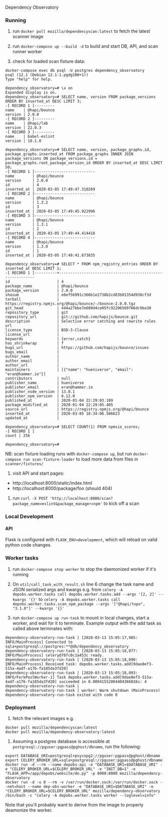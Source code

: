 Dependency Observatory


### Running

1. run `docker pull mozilla/dependencyscan:latest` to fetch the latest scanner image

1. run `docker-compose up --build -d` to build and start DB, API, and scan runner worker

1. check for loaded scan fixture data:

```console
docker-compose exec db psql -U postgres dependency_observatory
psql (12.1 (Debian 12.1-1.pgdg100+1))
Type "help" for help.

dependency_observatory=# \x on
Expanded display is on.
dependency_observatory=# SELECT name, version FROM package_versions ORDER BY inserted_at DESC LIMIT 3;
-[ RECORD 1 ]---------
name    | @hapi/bounce
version | 2.0.0
-[ RECORD 2 ]---------
name    | @hapi/lab
version | 22.0.3
-[ RECORD 3 ]---------
name    | babel-eslint
version | 10.1.0

dependency_observatory=# SELECT name, version, package_graphs.id, package_graphs.inserted_at FROM package_graphs INNER JOIN package_versions ON package_versions.id = package_graphs.root_package_version_id ORDER BY inserted_at DESC LIMIT 50;
-[ RECORD 1 ]---------------------------
name        | @hapi/bounce
version     | 2.0.0
id          | 4
inserted_at | 2020-03-05 17:49:47.310269
-[ RECORD 2 ]---------------------------
name        | @hapi/bounce
version     | 1.3.2
id          | 3
inserted_at | 2020-03-05 17:49:45.922996
-[ RECORD 3 ]---------------------------
name        | @hapi/bounce
version     | 1.3.1
id          | 2
inserted_at | 2020-03-05 17:49:44.414418
-[ RECORD 4 ]---------------------------
name        | @hapi/bounce
version     | 1.3.0
id          | 1
inserted_at | 2020-03-05 17:49:41.673835

dependency_observatory=# SELECT * FROM npm_registry_entries ORDER BY inserted_at DESC LIMIT 1;
-[ RECORD 1 ]----------+-----------------------------------------------------------
id                     | 4
package_name           | @hapi/bounce
package_version        | 2.0.0
shasum                 | e6ef56991c366b1e2738b2cd83b01354d938cf3d
tarball                | https://registry.npmjs.org/@hapi/bounce/-/bounce-2.0.0.tgz
git_head               | 444a27bbe7e609d4ce05fc92206569766dc9ba38
repository_type        | git
repository_url         | git://github.com/hapijs/bounce.git
description            | Selective error catching and rewrite rules
url                    |
license_type           | BSD-3-Clause
license_url            |
keywords               | {error,catch}
has_shrinkwrap         | f
bugs_url               | https://github.com/hapijs/bounce/issues
bugs_email             |
author_name            |
author_email           |
author_url             |
maintainers            | [{"name": "hueniverse", "email": "eran@hammer.io"}]
contributors           | null
publisher_name         | hueniverse
publisher_email        | eran@hammer.io
publisher_node_version | 13.0.1
publisher_npm_version  | 6.12.0
published_at           | 2020-01-04 22:29:03.109
package_modified_at    | 2020-01-04 22:29:05.405
source_url             | https://registry.npmjs.org/@hapi/bounce
inserted_at            | 2020-03-05 18:34:06.506623
updated_at             |

dependency_observatory=# SELECT COUNT(1) FROM npmsio_scores;
-[ RECORD 1 ]
count | 256

dependency_observatory=#
```

NB: scan fixture loading runs with `docker-compose up`, but run `docker-compose run scan-fixture-loader` to load more data from files in `scanner/fixtures/`

1. visit API and start pages:

  * http://localhost:8000/static/index.html
  * http://localhost:8000/package/foo (should 404)

1. run `curl -X POST 'http://localhost:8000/scan?package_name=eslint&package_manager=npm'` to kick off a scan

### Local Development

#### API

Flask is configured with `FLASK_ENV=development`, which will reload on
valid python code changes.

### Worker tasks

1. run `docker-compose stop worker` to stop the daemonized worker if it's running

2. On `util/call_task_with_result.sh` line 6 change the task name and
   JSON serialized args and kwargs e.g. from
   `celery -A depobs.worker.tasks call depobs.worker.tasks.add --args '[2, 2]' --kwargs '{}'`
   to
   `celery -A depobs.worker.tasks call depobs.worker.tasks.scan_npm_package --args '["@hapi/topo", "3.1.0"]' --kwargs '{}'`

3. run `docker-compose up run-task` to mount in local changes, start a
   worker, and wait for it to terminate. Example output with the add task as called above terminates with:

```console
dependency-observatory-run-task | [2020-03-13 15:05:17,985: INFO/MainProcess] Connected to sqla+postgresql://postgres:**@db/dependency_observatory
dependency-observatory-run-task | [2020-03-13 15:05:18,077: INFO/MainProcess] celery@78fc0c1a453c ready.
dependency-observatory-run-task | [2020-03-13 15:05:18,090: INFO/MainProcess] Received task: depobs.worker.tasks.add[9dae8ef3-515a-4adf-a176-fa185da3fd20]
dependency-observatory-run-task | [2020-03-13 15:05:18,093: INFO/ForkPoolWorker-1] Task depobs.worker.tasks.add[9dae8ef3-515a-4adf-a176-fa185da3fd20] succeeded in 0.00041552004404366016s: 4
dependency-observatory-run-task |
dependency-observatory-run-task | worker: Warm shutdown (MainProcess)
dependency-observatory-run-task exited with code 0
```

### Deployment

1. fetch the relevant images e.g.

```console
docker pull mozilla/dependencyscan:latest
docker pull mozilla/dependency-observatory:latest
```

1. Assuming a postgres database is accessible at
   `postgresql://pguser:pgpass@pghost/dbname`, run the following:

```console
export DATABASE_URI=postgresql+psycopg2://pguser:pgpass@pghost/dbname
export CELERY_BROKER_URL=sqla+postgresql://pguser:pgpass@pghost/dbname
docker run -d --rm --name depobs-api -e "DATABASE_URI=$DATABASE_URI" -e "CELERY_BROKER_URL=$CELERY_BROKER_URL" -e "INIT_DB=1" -e "FLASK_APP=/app/depobs/website/do.py" -p 8000:8000 mozilla/dependency-observatory
docker run -d -u 0 --rm -v /var/run/docker.sock:/var/run/docker.sock --net=host --name dep-obs-worker -e "DATABASE_URI=$DATABASE_URI" -e "CELERY_BROKER_URL=$CELERY_BROKER_URL" mozilla/dependency-observatory /bin/bash -c "celery -A depobs.worker.tasks worker --loglevel=info"
```

Note that you'll probably want to derive from the image to properly deamonize the worker.
